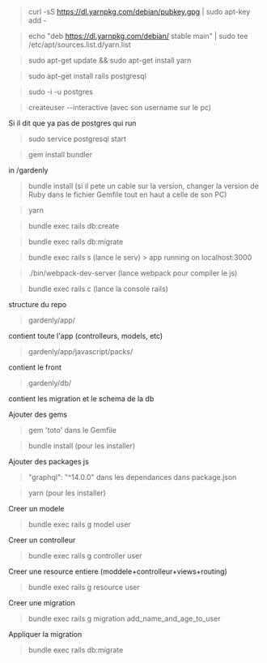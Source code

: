 > curl -sS https://dl.yarnpkg.com/debian/pubkey.gpg | sudo apt-key add -

> echo "deb https://dl.yarnpkg.com/debian/ stable main" | sudo tee /etc/apt/sources.list.d/yarn.list

> sudo apt-get update && sudo apt-get install yarn

> sudo apt-get install rails postgresql

> sudo -i -u postgres

> createuser --interactive (avec son username sur le pc)



Si il dit que ya pas de postgres qui run
> sudo service postgresql start



> gem install bundler



in /gardenly
> bundle install (si il pete un cable sur la version, changer la version de Ruby dans le fichier Gemfile tout en haut a celle de son PC)

> yarn

> bundle exec rails db:create

> bundle exec rails db:migrate



> bundle exec rails s (lance le serv) > app running on localhost:3000

> ./bin/webpack-dev-server (lance webpack pour compiler le js)

> bundle exec rails c (lance la console rails)


structure du repo
> gardenly/app/

contient toute l'app (controlleurs, models, etc)

> gardenly/app/javascript/packs/

contient le front

> gardenly/db/

contient les migration et le schema de la db

Ajouter des gems
> gem 'toto' dans le Gemfile

> bundle install (pour les installer)


Ajouter des packages js
> "graphql": "^14.0.0" dans les dependances dans package.json

> yarn (pour les installer)


Creer un modele
> bundle exec rails g model user


Creer un controlleur
> bundle exec rails g controller user


Creer une resource entiere (moddele+controlleur+views+routing)
> bundle exec rails g resource user


Creer une migration
> bundle exec rails g migration add_name_and_age_to_user


Appliquer la migration
> bundle exec rails db:migrate


